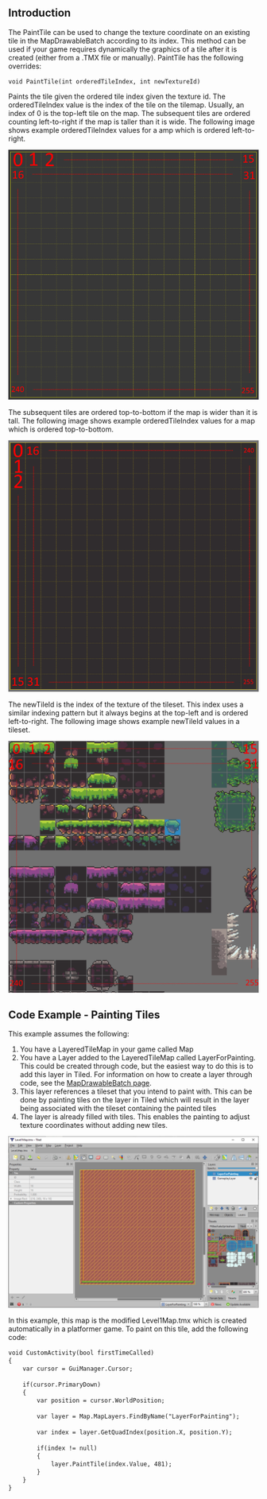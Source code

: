## Introduction

The PaintTile can be used to change the texture coordinate on an existing tile in the MapDrawableBatch according to its index. This method can be used if your game requires dynamically the graphics of a tile after it is created (either from a .TMX file or manually). PaintTile has the following overrides:

    void PaintTile(int orderedTileIndex, int newTextureId)

Paints the tile given the ordered tile index given the texture id. The orderedTileIndex value is the index of the tile on the tilemap. Usually, an index of 0 is the top-left tile on the map. The subsequent tiles are ordered counting left-to-right if the map is taller than it is wide. The following image shows example orderedTileIndex values for a amp which is ordered left-to-right.

![](/media/2023-01-img_63b9077c3c079.png)

The subsequent tiles are ordered top-to-bottom if the map is wider than it is tall. The following image shows example orderedTileIndex values for a map which is ordered top-to-bottom.

![](/media/2020-10-img_5f918eb8a684a.png)

The newTileId is the index of the texture of the tileset. This index uses a similar indexing pattern but it always begins at the top-left and is ordered left-to-right. The following image shows example newTileId values in a tileset.

![](/media/2020-10-img_5f91902e76fb2.png)

## Code Example - Painting Tiles

This example assumes the following:

1.  You have a LayeredTileMap in your game called Map
2.  You have a Layer added to the LayeredTileMap called LayerForPainting. This could be created through code, but the easiest way to do this is to add this layer in Tiled. For information on how to create a layer through code, see the [MapDrawableBatch page](/documentation/tools/tiled-plugin/flatredball-tilegraphics-mapdrawablebatch.md).
3.  This layer references a tileset that you intend to paint with. This can be done by painting tiles on the layer in Tiled which will result in the layer being associated with the tileset containing the painted tiles
4.  The layer is already filled with tiles. This enables the painting to adjust texture coordinates without adding new tiles.

![](/media/2023-01-img_63b90d11ccda1.png)

In this example, this map is the modified Level1Map.tmx which is created automatically in a platformer game. To paint on this tile, add the following code:

    void CustomActivity(bool firstTimeCalled)
    {
        var cursor = GuiManager.Cursor;

        if(cursor.PrimaryDown)
        {
            var position = cursor.WorldPosition;

            var layer = Map.MapLayers.FindByName("LayerForPainting");

            var index = layer.GetQuadIndex(position.X, position.Y);

            if(index != null)
            {
                layer.PaintTile(index.Value, 481);
            }
        }
    }
